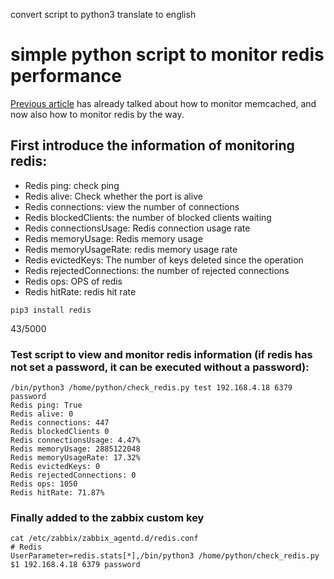   convert script to python3
  translate  to english
  
# simple python script to monitor redis performance


[Previous article](http://blog.51cto.com/legehappy/2145967) has already talked about how to monitor memcached, and now also how to monitor redis by the way.

## First introduce the information of monitoring redis:
* Redis ping: check ping
* Redis alive: Check whether the port is alive
* Redis connections: view the number of connections
* Redis blockedClients: the number of blocked clients waiting
* Redis connectionsUsage: Redis connection usage rate
* Redis memoryUsage: Redis memory usage
* Redis memoryUsageRate: redis memory usage rate
* Redis evictedKeys: The number of keys deleted since the operation
* Redis rejectedConnections: the number of rejected connections
* Redis ops: OPS of redis
* Redis hitRate: redis hit rate
```
pip3 install redis
```


43/5000
### Test script to view and monitor redis information (if redis has not set a password, it can be executed without a password):

``` 
/bin/python3 /home/python/check_redis.py test 192.168.4.18 6379 password
Redis ping: True
Redis alive: 0
Redis connections: 447
Redis blockedClients 0
Redis connectionsUsage: 4.47%
Redis memoryUsage: 2885122048
Redis memoryUsageRate: 17.32%
Redis evictedKeys: 0
Redis rejectedConnections: 0
Redis ops: 1050
Redis hitRate: 71.87%
```

### Finally added to the zabbix custom key

```
cat /etc/zabbix/zabbix_agentd.d/redis.conf
# Redis
UserParameter=redis.stats[*],/bin/python3 /home/python/check_redis.py $1 192.168.4.18 6379 password
```
